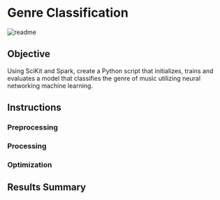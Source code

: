 # Genre Classification

![readme](https://github.com/kgregart/genre/blob/main/Images/readme.jpg)

## Objective

Using SciKit and Spark, create a Python script that initializes, trains and evaluates a model that classifies the genre of music utilizing neural networking machine learning.

## Instructions

### Preprocessing 

### Processing

### Optimization


## Results Summary



